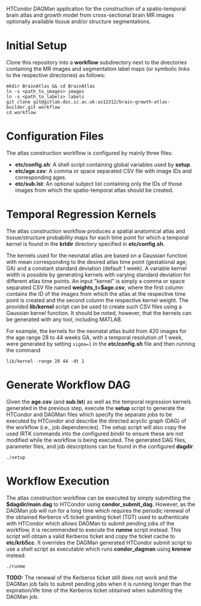 HTCondor DAGMan application for the construction of a spatio-temporal brain atlas
and growth model from cross-sectional brain MR images optionally available
tissue and/or structure segmentations.

Initial Setup
=============

Clone this repository into a **workflow** subdirectory next to the directories
containing the MR images and segmentation label maps (or symbolic links to the
respective directories) as follows:

```shell
mkdir BrainAtlas && cd BrainAtlas
ln -s <path_to_images> images
ln -s <path_to_labels> labels
git clone git@gitlab.doc.ic.ac.uk:as12312/brain-growth-atlas-builder.git workflow
cd workflow
```

Configuration Files
===================

The atlas construction workflow is configured by mainly three files:

- **etc/config.sh**: A shell script containing global variables used by **setup**.
- **etc/age.csv**:   A comma or space separated CSV file with image IDs and corresponding ages.
- **etc/sub.lst**:   An optional subject list containing only the IDs of those images
                     from which the spatio-temporal atlas should be created.

Temporal Regression Kernels
===========================

The atlas construction workflow produces a spatial anatomical atlas and
tissue/structure probability maps for each time point for which a temporal kernel
is found in the **krldir** directory specified in **etc/config.sh**.

The kernels used for the neonatal atlas are based on a Gaussian function with
mean corresponding to the desired atlas time point (gestational age, GA) and a
constant standard deviation (default 1 week). A variable kernel width is
possible by generating kernels with varying standard deviation for different
atlas time points. An input "kernel" is simply a comma or space separated CSV
file named **weights_t=$age.csv**, where the first column contains the ID of
the images from which the atlas at the respective time point is created and the
second column the respective kernel weight. The provided **lib/kernel** script
can be used to create such CSV files using a Gaussian kernel function. It should
be noted, however, that the kernels can be generated with any tool, including MATLAB.

For example, the kernels for the neonatal atlas build from 420 images for the
age range 28 to 44 weeks GA, with a temporal resolution of 1 week, were generated
by setting `sigma=1` in the **etc/config.sh** file and then running the command

```shell
lib/kernel -range 28 44 -dt 1
```

Generate Workflow DAG
=====================

Given the **age.csv** (and **sub.lst**) as well as the temporal regression kernels
generated in the previous step, execute the **setup** script to generate the
HTCondor and DAGMan files which specify the separate jobs to be executed by
HTCondor and describe the directed acyclic graph (DAG) of the workflow
(i.e., job dependencies). The setup script will also copy the used IRTK commands
into the configured *bindir* to ensure these are not modified while the workflow
is being executed. The generated DAG files, parameter files, and job descriptions
can be found in the configured **dagdir**.

```shell
./setup
```

Workflow Execution
==================

The atlas construction workflow can be executed by simply submitting the
**$dagdir/main.dag** to HTCondor using **condor_submit_dag**. However, as the
DAGMan job will run for a long time which requires the periodic renewal of the
obtained Kerberos v5 ticket granting ticket (TGT) used to authenticate with
HTCondor which allows DAGMan to submit pending jobs of the workflow, it is
recommended to execute the **runme** script instead. This script will obtain
a valid Kerberos ticket and copy the ticket cache to **etc/krb5cc**. It overrides
the DAGMan generated HTCondor submit script to use a shell script as executable
which runs **condor_dagman** using **krenew** instead.

```shell
./runme
```

**TODO:** The renewal of the Kerberos ticket still does not work and the DAGMan
          job fails to submit pending jobs when it is running longer than the
          expiration/life time of the Kerberos ticket obtained when submitting
          the DAGMan job.